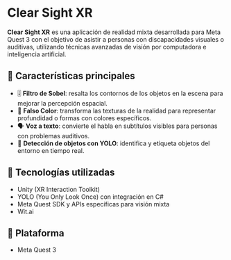 # Clear Sight XR

**Clear Sight XR** es una aplicación de realidad mixta desarrollada para Meta Quest 3 con el objetivo de asistir a personas con discapacidades visuales o auditivas, utilizando técnicas avanzadas de visión por computadora e inteligencia artificial.

## 🚀 Características principales

- 🎚️ **Filtro de Sobel**: resalta los contornos de los objetos en la escena para mejorar la percepción espacial.
- 🌈 **Falso Color**: transforma las texturas de la realidad para representar profundidad o formas con colores específicos.
- 🗣️ **Voz a texto**: convierte el habla en subtítulos visibles para personas con problemas auditivos.
- 🎯 **Detección de objetos con YOLO**: identifica y etiqueta objetos del entorno en tiempo real.

## 🧠 Tecnologías utilizadas

- Unity (XR Interaction Toolkit)
- YOLO (You Only Look Once) con integración en C#
- Meta Quest SDK y APIs específicas para visión mixta
- Wit.ai

## 🥽 Plataforma

- Meta Quest 3
